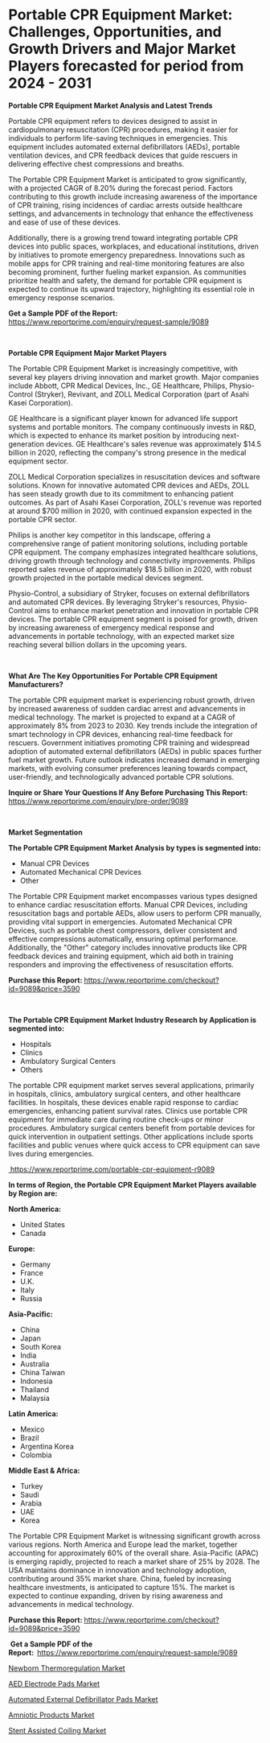 <p><h1>Portable CPR Equipment Market: Challenges, Opportunities, and Growth Drivers and Major Market Players forecasted for period from 2024 - 2031</h1></p><p><strong>Portable CPR Equipment Market Analysis and Latest Trends</strong></p>
<p><p>Portable CPR equipment refers to devices designed to assist in cardiopulmonary resuscitation (CPR) procedures, making it easier for individuals to perform life-saving techniques in emergencies. This equipment includes automated external defibrillators (AEDs), portable ventilation devices, and CPR feedback devices that guide rescuers in delivering effective chest compressions and breaths.</p><p>The Portable CPR Equipment Market is anticipated to grow significantly, with a projected CAGR of 8.20% during the forecast period. Factors contributing to this growth include increasing awareness of the importance of CPR training, rising incidences of cardiac arrests outside healthcare settings, and advancements in technology that enhance the effectiveness and ease of use of these devices. </p><p>Additionally, there is a growing trend toward integrating portable CPR devices into public spaces, workplaces, and educational institutions, driven by initiatives to promote emergency preparedness. Innovations such as mobile apps for CPR training and real-time monitoring features are also becoming prominent, further fueling market expansion. As communities prioritize health and safety, the demand for portable CPR equipment is expected to continue its upward trajectory, highlighting its essential role in emergency response scenarios.</p></p>
<p><strong>Get a Sample PDF of the Report:&nbsp;</strong> <a href="https://www.reportprime.com/enquiry/request-sample/9089?utm_campaign=1091&utm_medium=2&utm_source=Github&utm_content=ia&utm_term=02102024&utm_id=portable-cpr-equipment">https://www.reportprime.com/enquiry/request-sample/9089</a></p>
<p>&nbsp;</p>
<p><strong>Portable CPR Equipment Major Market Players</strong></p>
<p><p>The Portable CPR Equipment Market is increasingly competitive, with several key players driving innovation and market growth. Major companies include Abbott, CPR Medical Devices, Inc., GE Healthcare, Philips, Physio-Control (Stryker), Revivant, and ZOLL Medical Corporation (part of Asahi Kasei Corporation).</p><p>GE Healthcare is a significant player known for advanced life support systems and portable monitors. The company continuously invests in R&D, which is expected to enhance its market position by introducing next-generation devices. GE Healthcare's sales revenue was approximately $14.5 billion in 2020, reflecting the company's strong presence in the medical equipment sector.</p><p>ZOLL Medical Corporation specializes in resuscitation devices and software solutions. Known for innovative automated CPR devices and AEDs, ZOLL has seen steady growth due to its commitment to enhancing patient outcomes. As part of Asahi Kasei Corporation, ZOLL's revenue was reported at around $700 million in 2020, with continued expansion expected in the portable CPR sector.</p><p>Philips is another key competitor in this landscape, offering a comprehensive range of patient monitoring solutions, including portable CPR equipment. The company emphasizes integrated healthcare solutions, driving growth through technology and connectivity improvements. Philips reported sales revenue of approximately $18.5 billion in 2020, with robust growth projected in the portable medical devices segment.</p><p>Physio-Control, a subsidiary of Stryker, focuses on external defibrillators and automated CPR devices. By leveraging Stryker's resources, Physio-Control aims to enhance market penetration and innovation in portable CPR devices. The portable CPR equipment segment is poised for growth, driven by increasing awareness of emergency medical response and advancements in portable technology, with an expected market size reaching several billion dollars in the upcoming years.</p></p>
<p>&nbsp;</p>
<p><strong>What Are The Key Opportunities For Portable CPR Equipment Manufacturers?</strong></p>
<p><p>The portable CPR equipment market is experiencing robust growth, driven by increased awareness of sudden cardiac arrest and advancements in medical technology. The market is projected to expand at a CAGR of approximately 8% from 2023 to 2030. Key trends include the integration of smart technology in CPR devices, enhancing real-time feedback for rescuers. Government initiatives promoting CPR training and widespread adoption of automated external defibrillators (AEDs) in public spaces further fuel market growth. Future outlook indicates increased demand in emerging markets, with evolving consumer preferences leaning towards compact, user-friendly, and technologically advanced portable CPR solutions.</p></p>
<p><strong>Inquire or Share Your Questions If Any Before Purchasing This Report:</strong> <a href="https://www.reportprime.com/enquiry/pre-order/9089?utm_campaign=1091&utm_medium=2&utm_source=Github&utm_content=ia&utm_term=02102024&utm_id=portable-cpr-equipment">https://www.reportprime.com/enquiry/pre-order/9089</a></p>
<p>&nbsp;</p>
<p><strong>Market Segmentation</strong></p>
<p><strong>The Portable CPR Equipment Market Analysis by types is segmented into:</strong></p>
<p><ul><li>Manual CPR Devices</li><li>Automated Mechanical CPR Devices</li><li>Other</li></ul></p>
<p><p>The Portable CPR Equipment market encompasses various types designed to enhance cardiac resuscitation efforts. Manual CPR Devices, including resuscitation bags and portable AEDs, allow users to perform CPR manually, providing vital support in emergencies. Automated Mechanical CPR Devices, such as portable chest compressors, deliver consistent and effective compressions automatically, ensuring optimal performance. Additionally, the "Other" category includes innovative products like CPR feedback devices and training equipment, which aid both in training responders and improving the effectiveness of resuscitation efforts.</p></p>
<p><strong>Purchase this Report:&nbsp;</strong><a href="https://www.reportprime.com/checkout?id=9089&price=3590&utm_campaign=1091&utm_medium=2&utm_source=Github&utm_content=ia&utm_term=02102024&utm_id=portable-cpr-equipment">https://www.reportprime.com/checkout?id=9089&price=3590</a></p>
<p>&nbsp;</p>
<p><strong>The Portable CPR Equipment Market Industry Research by Application is segmented into:</strong></p>
<p><ul><li>Hospitals</li><li>Clinics</li><li>Ambulatory Surgical Centers</li><li>Others</li></ul></p>
<p><p>The portable CPR equipment market serves several applications, primarily in hospitals, clinics, ambulatory surgical centers, and other healthcare facilities. In hospitals, these devices enable rapid response to cardiac emergencies, enhancing patient survival rates. Clinics use portable CPR equipment for immediate care during routine check-ups or minor procedures. Ambulatory surgical centers benefit from portable devices for quick intervention in outpatient settings. Other applications include sports facilities and public venues where quick access to CPR equipment can save lives during emergencies.</p></p>
<p><a href="https://www.reportprime.com/portable-cpr-equipment-r9089?utm_campaign=1091&utm_medium=2&utm_source=Github&utm_content=ia&utm_term=02102024&utm_id=portable-cpr-equipment">&nbsp;https://www.reportprime.com/portable-cpr-equipment-r9089</a></p>
<p><strong>In terms of Region, the Portable CPR Equipment Market Players available by Region are:</strong></p>
<p>
    <p> <strong> North America: </strong>
        <ul>
            <li>United States</li>
            <li>Canada</li>
        </ul>
        </p> 
    <p> <strong> Europe: </strong>
        <ul>
            <li>Germany</li>
            <li>France</li>
            <li>U.K.</li>
            <li>Italy</li>
            <li>Russia</li>
        </ul>
        </p> 
    <p> <strong> Asia-Pacific: </strong>
        <ul>
            <li>China</li>
            <li>Japan</li>
            <li>South Korea</li>
            <li>India</li>
            <li>Australia</li>
            <li>China Taiwan</li>
            <li>Indonesia</li>
            <li>Thailand</li>
            <li>Malaysia</li>
        </ul>
        </p> 
    <p> <strong> Latin America: </strong>
        <ul>
            <li>Mexico</li>
            <li>Brazil</li>
            <li>Argentina Korea</li>
            <li>Colombia</li>
        </ul>
        </p> 
    <p> <strong> Middle East & Africa: </strong>
        <ul>
            <li>Turkey</li>
            <li>Saudi</li>
            <li>Arabia</li>
            <li>UAE</li>
            <li>Korea</li>
        </ul>
    </p>
    </p>
<p><p>The Portable CPR Equipment Market is witnessing significant growth across various regions. North America and Europe lead the market, together accounting for approximately 60% of the overall share. Asia-Pacific (APAC) is emerging rapidly, projected to reach a market share of 25% by 2028. The USA maintains dominance in innovation and technology adoption, contributing around 35% market share. China, fueled by increasing healthcare investments, is anticipated to capture 15%. The market is expected to continue expanding, driven by rising awareness and advancements in medical technology.</p></p>
<p><strong>Purchase this Report: </strong><a href="https://www.reportprime.com/checkout?id=9089&price=3590&utm_campaign=1091&utm_medium=2&utm_source=Github&utm_content=ia&utm_term=02102024&utm_id=portable-cpr-equipment">https://www.reportprime.com/checkout?id=9089&price=3590</a></p>
<p>&nbsp;<strong>Get a Sample PDF of the Report:&nbsp;&nbsp;</strong><a href="https://www.reportprime.com/enquiry/request-sample/9089?utm_campaign=1091&utm_medium=2&utm_source=Github&utm_content=ia&utm_term=02102024&utm_id=portable-cpr-equipment">https://www.reportprime.com/enquiry/request-sample/9089</a></p>
<p><strong></strong></p>
<p><p><a href="https://www.linkedin.com/pulse/newborn-thermoregulation-market-research-report-2024-2031-vqmcf?utm_campaign=1091&utm_medium=2&utm_source=Github&utm_content=ia&utm_term=02102024&utm_id=portable-cpr-equipment">Newborn Thermoregulation Market</a></p><p><a href="https://issuu.com/reportprime-2/docs/aed-electrode-pads-market-size-2030_7bc45cf33fad27?utm_campaign=1091&utm_medium=2&utm_source=Github&utm_content=ia&utm_term=02102024&utm_id=portable-cpr-equipment">AED Electrode Pads Market</a></p><p><a href="https://issuu.com/reportprime-2/docs/automated-external-defibrillator-pa_03c7a10efdedb5?utm_campaign=1091&utm_medium=2&utm_source=Github&utm_content=ia&utm_term=02102024&utm_id=portable-cpr-equipment">Automated External Defibrillator Pads Market</a></p><p><a href="https://www.linkedin.com/pulse/amniotic-products-market-analysis-report-global-insights-region-szizc?utm_campaign=1091&utm_medium=2&utm_source=Github&utm_content=ia&utm_term=02102024&utm_id=portable-cpr-equipment">Amniotic Products Market</a></p><p><a href="https://github.com/Greiszane475/Market-Research-Report-List-1/blob/main/stent-assisted-coiling-market.md?utm_campaign=1091&utm_medium=2&utm_source=Github&utm_content=ia&utm_term=02102024&utm_id=portable-cpr-equipment">Stent Assisted Coiling Market</a></p></p>